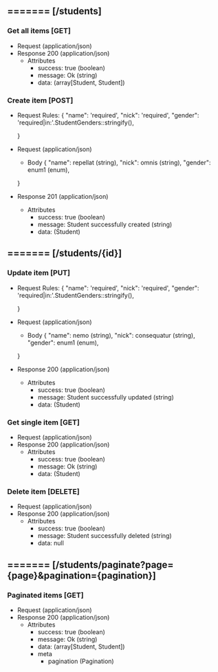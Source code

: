 ## ======= [/students]

### Get all items [GET]
+ Request (application/json)
    <!-- include(request/header.md) -->
+ Response 200 (application/json)
    + Attributes         
        + success: true (boolean)
        + message: Ok (string)
        + data: (array[Student, Student])

<!-- include(response/401.md) -->
<!-- include(response/500.md) -->
### Create item [POST]
+ Request Rules:
    {
        "name": 'required',
        "nick": 'required',
        "gender": 'required|in:'.StudentGenders::stringify(),

    }
+ Request (application/json)
    <!-- include(request/header.md) -->
    + Body
    {
            "name": repellat (string),
            "nick": omnis (string),
            "gender": enum1 (enum),

    }
+ Response 201 (application/json)
    + Attributes         
        + success: true (boolean)
        + message: Student successfully created (string)
        + data: (Student)

<!-- include(response/401.md) -->
<!-- include(response/422.md) -->
<!-- include(response/500.md) -->

## ======= [/students/{id}]
### Update item [PUT]
<!-- include(parameters/id.md) -->
+ Request Rules:
    {
        "name": 'required',
        "nick": 'required',
        "gender": 'required|in:'.StudentGenders::stringify(),

    }
+ Request (application/json)
    <!-- include(request/header.md) -->
    + Body
    {
            "name": nemo (string),
            "nick": consequatur (string),
            "gender": enum1 (enum),

    }
+ Response 200 (application/json)
    + Attributes         
        + success: true (boolean)
        + message: Student successfully updated (string)
        + data: (Student)

<!-- include(response/401.md) -->
<!-- include(response/404.md) -->
<!-- include(response/422.md) -->
<!-- include(response/500.md) -->
### Get single item [GET]
<!-- include(parameters/id.md) -->
+ Request (application/json)
    <!-- include(request/header.md) -->
+ Response 200 (application/json)
    + Attributes         
        + success: true (boolean)
        + message: Ok (string)
        + data: (Student)

<!-- include(response/401.md) -->
<!-- include(response/404.md) -->
<!-- include(response/500.md) -->
### Delete item [DELETE]
<!-- include(parameters/id.md) -->
+ Request (application/json)
    <!-- include(request/header.md) -->    
+ Response 200 (application/json)
    + Attributes         
        + success: true (boolean)
        + message: Student successfully deleted (string)
        + data: null

<!-- include(response/401.md) -->
<!-- include(response/404.md) -->
<!-- include(response/500.md) -->

## ======= [/students/paginate?page={page}&pagination={pagination}]
### Paginated items [GET]
<!-- include(parameters/pagination.md) -->
+ Request (application/json)
    <!-- include(request/header.md) -->
+ Response 200 (application/json)
    + Attributes         
        + success: true (boolean)
        + message: Ok (string)
        + data: (array[Student, Student])
        + meta
            + pagination (Pagination)

<!-- include(response/401.md) -->
<!-- include(response/500.md) -->


